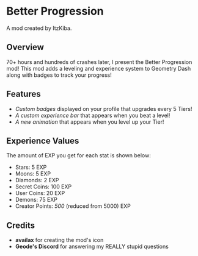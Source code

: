 # <cy>Better Progression</c>
<cj>A mod created by ItzKiba.</c>

## Overview
70+ hours and hundreds of crashes later, I present the <cp>Better Progression mod!</c> This mod adds a <cg>leveling and experience system</c> to Geometry Dash along with <cg>badges</c> to track your progress!

## Features
* *<cr>Custom badges</c>* displayed on your profile that upgrades every 5 Tiers! 
* *<co>A custom experience bar</c>* that appears when you beat a level!
* *<cy>A new animation</c>* that appears when you level up your Tier!

## Experience Values
The amount of EXP you get for each stat is shown below:

* <cy>Stars: </c> 5 EXP
* <cl>Moons: </c> 5 EXP
* <cj>Diamonds: </c> 2 EXP
* <co>Secret Coins: </c> 100 EXP
* User Coins: 20 EXP
* <cr>Demons: </c> 75 EXP
* <cg>Creator Points: </c> *500* (reduced from 5000) EXP

## Credits
* **<cg>availax</c>** for creating the mod's icon
* **<cp>Geode's Discord</c>** for answering my REALLY stupid questions
